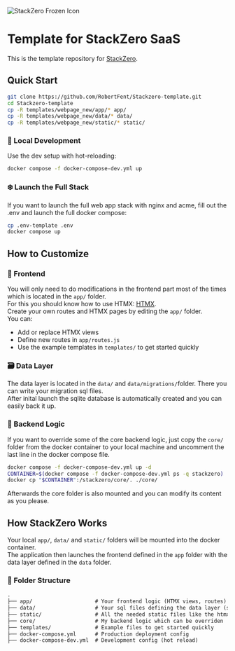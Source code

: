 ![StackZero Frozen Icon](stackzero.png)

# Template for StackZero SaaS

This is the template repository for [StackZero](https://github.com/RobertFent/StackZero).<br>

## Quick Start

```bash
git clone https://github.com/RobertFent/Stackzero-template.git
cd Stackzero-template
cp -R templates/webpage_new/app/* app/
cp -R templates/webpage_new/data/* data/
cp -R templates/webpage_new/static/* static/
```

### 🧪 Local Development

Use the dev setup with hot-reloading:

```bash
docker compose -f docker-compose-dev.yml up
```

### ❄️ Launch the Full Stack

If you want to launch the full web app stack with nginx and acme, fill out the .env and launch the full docker compose:

```bash
cp .env-template .env
docker compose up
```

## How to Customize

### 🎨 Frontend

You will only need to do modifications in the frontend part most of the times which is located in the `app/` folder.<br>
For this you should know how to use HTMX: [HTMX](https://htmx.org/docs/).<br>
Create your own routes and HTMX pages by editing the `app/` folder.<br>
You can:

-   Add or replace HTMX views
-   Define new routes in `app/routes.js`
-   Use the example templates in `templates/` to get started quickly

### 🗃️ Data Layer

The data layer is located in the `data/` and `data/migrations/`folder. There you can write your migration sql files.<br>
After inital launch the sqlite database is automatically created and you can easily back it up.

### 🧠 Backend Logic

If you want to override some of the core backend logic, just copy the `core/` folder from the docker container to your local machine and uncomment the last line in the docker compose file.<br>

```bash
docker compose -f docker-compose-dev.yml up -d
CONTAINER=$(docker compose -f docker-compose-dev.yml ps -q stackzero)
docker cp "$CONTAINER":/stackzero/core/. ./core/
```

Afterwards the core folder is also mounted and you can modify its content as you please.

## How StackZero Works

Your local `app/`, `data/` and `static/` folders will be mounted into the docker container.<br>
The application then launches the frontend defined in the `app` folder with the data layer defined in the `data` folder.

### 📂 Folder Structure

```txt
.
├── app/                    # Your frontend logic (HTMX views, routes)
├── data/                   # Your sql files defining the data layer (schemas, data, migrations)
├── static/                 # All the needed static files like the htmx client and custom images display on the webapp
├── core/                   # My backend logic which can be overriden
├── templates/              # Example files to get started quickly
├── docker-compose.yml      # Production deployment config
├── docker-compose-dev.yml  # Development config (hot reload)
```
